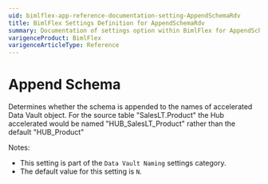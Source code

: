 ```yaml
---
uid: bimlflex-app-reference-documentation-setting-AppendSchemaRdv
title: BimlFlex Settings Definition for AppendSchemaRdv
summary: Documentation of settings option within BimlFlex for AppendSchemaRdv
varigenceProduct: BimlFlex
varigenceArticleType: Reference
---
```


# Append Schema

Determines whether the schema is appended to the names of accelerated Data Vault object. For the source table "SalesLT.Product" the Hub accelerated would be named "HUB_SalesLT_Product" rather than the default "HUB_Product"

Notes:

* This setting is part of the `Data Vault Naming` settings category.
* The default value for this setting is `N`.
